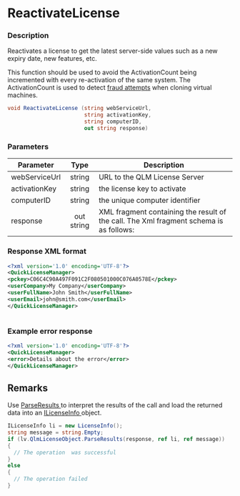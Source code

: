 # ReactivateLicense

### Description

Reactivates a license to get the latest server-side values such as a new expiry date, new features, etc.

This function should be used to avoid the ActivationCount being incremented with every re-activation of the same system. The ActivationCount is used to detect [fraud attempts](https://support.soraco.co/hc/en-us/articles/211530743-How-does-QLM-protect-an-application-hosted-on-a-Virtual-Machine-VM-) when cloning virtual machines.

```csharp
void ReactivateLicense (string webServiceUrl,
                        string activationKey, 
                        string computerID, 
                        out string response)
```

### Parameters

| Parameter     |    Type    | Description                                                                            |
| ------------- | :--------: | -------------------------------------------------------------------------------------- |
| webServiceUrl |   string   | URL to the QLM License Server                                                          |
| activationKey |   string   | the license key to activate                                                            |
| computerID    |   string   | the unique computer identifier                                                         |
| response      | out string | XML fragment containing the result of the call. The Xml fragment schema is as follows: |

### Response XML format

```xml
<?xml version='1.0' encoding='UTF-8'?>
<QuickLicenseManager>
<pckey>C06C4C90A497F091C2F080501000C076A0578E</pckey>
<userCompany>My Company</userCompany>
<userFullName>John Smith</userFullName>
<userEmail>john@smith.com</userEmail>
</QuickLicenseManager>
 
```

### Example error response

```xml
<?xml version='1.0' encoding='UTF-8'?>
<QuickLicenseManager>
<error>Details about the error</error>
</QuickLicenseManager>
```

## Remarks

Use [ParseResults ](https://soraco.readme.io/reference/parseresults)to interpret the results of the call and load the returned data into an [ILicenseInfo ](https://soraco.readme.io/reference/ilicenseinfo)object.

```c#
ILicenseInfo li = new LicenseInfo();
string message = string.Empty;
if (lv.QlmLicenseObject.ParseResults(response, ref li, ref message))
{
  // The operation  was successful	
}
else
{
  // The operation failed
}
```
